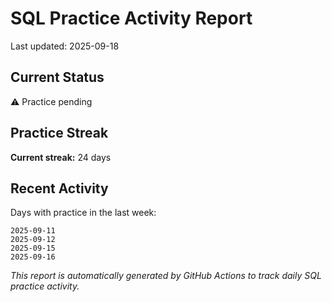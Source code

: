 # SQL Practice Activity Report

Last updated: 2025-09-18

## Current Status

⚠️ Practice pending

## Practice Streak

**Current streak:** 24 days

## Recent Activity

Days with practice in the last week:

```
2025-09-11
2025-09-12
2025-09-15
2025-09-16
```

*This report is automatically generated by GitHub Actions to track daily SQL practice activity.*
